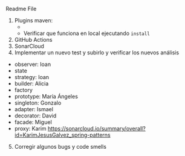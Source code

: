 Readme File

1. Plugins maven:
    * <build> <reporting> </build> </reporting>
    * Verificar que funciona en local ejecutando `install`
2. GitHub Actions
3. SonarCloud
4. Implementar un nuevo test y subirlo y verificar los nuevos análisis
* observer: Ioan
* state
* strategy: Ioan
* builder: Alicia
* factory
* prototype: María Ángeles
* singleton: Gonzalo
* adapter: Ismael
* decorator: David
* facade: Miguel
* proxy: Karim  https://sonarcloud.io/summary/overall?id=KarimJesusGalvez_spring-patterns

5. Corregir algunos bugs y code smells